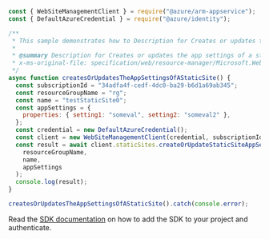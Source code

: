 ```javascript
const { WebSiteManagementClient } = require("@azure/arm-appservice");
const { DefaultAzureCredential } = require("@azure/identity");

/**
 * This sample demonstrates how to Description for Creates or updates the app settings of a static site.
 *
 * @summary Description for Creates or updates the app settings of a static site.
 * x-ms-original-file: specification/web/resource-manager/Microsoft.Web/stable/2021-03-01/examples/CreateOrUpdateStaticSiteAppSettings.json
 */
async function createsOrUpdatesTheAppSettingsOfAStaticSite() {
  const subscriptionId = "34adfa4f-cedf-4dc0-ba29-b6d1a69ab345";
  const resourceGroupName = "rg";
  const name = "testStaticSite0";
  const appSettings = {
    properties: { setting1: "someval", setting2: "someval2" },
  };
  const credential = new DefaultAzureCredential();
  const client = new WebSiteManagementClient(credential, subscriptionId);
  const result = await client.staticSites.createOrUpdateStaticSiteAppSettings(
    resourceGroupName,
    name,
    appSettings
  );
  console.log(result);
}

createsOrUpdatesTheAppSettingsOfAStaticSite().catch(console.error);
```

Read the [SDK documentation](https://github.com/Azure/azure-sdk-for-js/blob/%40azure%2Farm-appservice_12.0.0/sdk/appservice/arm-appservice/README.md) on how to add the SDK to your project and authenticate.
